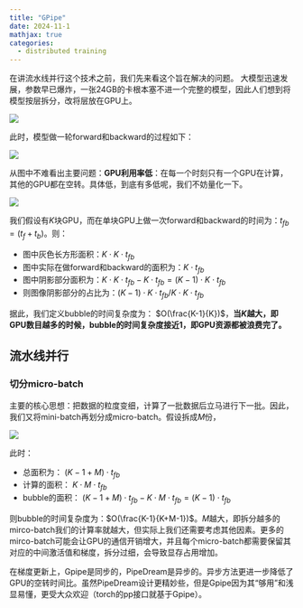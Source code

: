 ```yaml
---
title: "GPipe"
date: 2024-11-1
mathjax: true
categories: 
  - distributed training
---
```


在讲流水线并行这个技术之前，我们先来看这个旨在解决的问题。
大模型迅速发展，参数早已爆炸，一张24GB的卡根本塞不进一个完整的模型，因此人们想到将模型按层拆分，改将层放在GPU上。

![](https://pic2.zhimg.com/v2-233703a2792e0299a81439a0cf7bbd53_1440w.jpg)

此时，模型做一轮forward和backward的过程如下：

![](https://pic2.zhimg.com/v2-365ac7c9e9ea7d5b93dcb90656c131a7_1440w.jpg)

从图中不难看出主要问题：**GPU利用率低**：在每一个时刻只有一个GPU在计算，其他的GPU都在空转。具体低，到底有多低呢，我们不妨量化一下。

![](https://picx.zhimg.com/v2-8db7ffbb378266ad68cac5401664a471_1440w.jpg)

我们假设有$K$块GPU，而在单块GPU上做一次forward和backward的时间为：$t_{fb} = (t_{f} + t_{b})$。则：
- 图中灰色长方形面积：$K \cdot K \cdot t_{fb}$
- 图中实际在做forward和backward的面积为：$K \cdot t_{fb}$ 
- 图中阴影部分面积为：$K \cdot K \cdot t_{fb} - K \cdot t_{fb} = (K - 1) \cdot K \cdot t_{fb}$
- 则图像阴影部分的占比为：$(K - 1) \cdot K \cdot t_{fb} / K \cdot K \cdot t_{fb}$

据此，我们定义bubble的时间复杂度为： $O(\frac{K-1}{K})$，**当$K$越大，即GPU数目越多的时候，bubble的时间复杂度接近1，即GPU资源都被浪费完了。**

## 流水线并行

### 切分micro-batch

主要的核心思想：把数据的粒度变细，计算了一批数据后立马进行下一批。因此，我们又将mini-batch再划分成micro-batch。假设拆成$M$份，

![](https://pic1.zhimg.com/v2-accf297316558a8a0328a0defadcf00c_1440w.jpg)

此时：
- 总面积为： $(K - 1 + M) \cdot t_{fb}$
- 计算的面积： $K \cdot M \cdot t_{fb}$
- bubble的面积： $(K - 1 + M) \cdot t_{fb} - K \cdot M \cdot t_{fb} = (K - 1) \cdot t_{fb}$

则bubble的时间复杂度为：$O(\frac{K-1}{K+M-1})$。$M$越大，即拆分越多的mirco-batch我们的计算率就越大，但实际上我们还需要考虑其他因素。更多的mirco-batch可能会让GPU的通信开销增大，并且每个micro-batch都需要保留其对应的中间激活值和梯度，拆分过细，会导致显存占用增加。

在梯度更新上，Gpipe是同步的，PipeDream是异步的。异步方法更进一步降低了GPU的空转时间比。虽然PipeDream设计更精妙些，但是Gpipe因为其“够用”和浅显易懂，更受大众欢迎（torch的pp接口就基于Gpipe）。